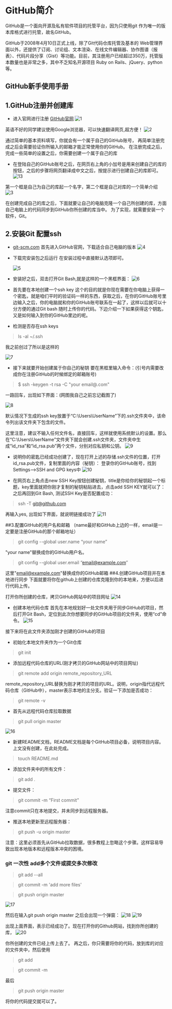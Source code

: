 # GitHub简介

GitHub是一个面向开源及私有软件项目的托管平台，因为只使用git 作为唯一的版本库格式进行托管，故名GitHub。

GitHub于2008年4月10日正式上线，除了Git代码仓库托管及基本的 Web管理界面以外，还提供了订阅、讨论组、文本渲染、在线文件编辑器、协作图谱（报表）、代码片段分享（Gist）等功能。目前，其注册用户已经超过350万，托管版本数量也是非常之多，其中不乏知名开源项目 Ruby on Rails、jQuery、python 等。

## GitHub新手使用手册

## 1.GitHub注册并创建库

+ 进入官网进行注册  [GitHub官网](https://github.com/)
![1](../image/1.png)

英语不好的同学建议使用Google浏览器，可以快速翻译网页,超方便！
![2](../image/2.png)

通过简单的基本资料填写，你就会有一个属于自己的GitHub账号，
再简单注册完成之后会需要验证你所输入的邮箱才能正常使用你的GitHub。
 在注册完成之后，完成一些简单的设置之后，你需要创建一个属于自己的库

+ 在登陆自己的GitHub账号之后，在网页右上角的小加号是用来创建自己的库的按钮，之后的步骤将网页翻译成中文之后，按提示进行创建自己的库即可。
![13](../image/13.png)

第一个框是自己为自己的库起一个名字，第二个框是自己对库的一个简单介绍
![3](../image/3.png)

  在创建完成自己的库之后，下面就要让自己的电脑克隆一个自己所创建的库，方面自己电脑上的代码同步到GitHub你所创建的库当中。
  为了实现，就需要安装一个软件，Git。

## 2.安装Git 配置ssh

+ [git-scm.com](https://git-scm.com/)  首先进入GitHub官网，下载适合自己电脑的版本
![4](../image/4.png)

+ 下载完安装包之后运行
在安装过程中直接默认选项即可。

    ![5](../image/5.png)

+ 安装好之后，双击打开Git Bash,就是这样的一个黑框界面：
![6](../image/6.png)

+ 首先要在本地创建一个ssh key 
   这个的目的就是你现在需要在你电脑上获得一个密匙，就是咱们平时的验证码一样的东西，获取之后，在你的GitHub账号里边输入之后，你的电脑就和你的GitHub账号联系在一起了，这样以后就可以十分方便的通过Git bash 随时上传你的代码。下边介绍一下如果获得这个钥匙，又是如何输入到你的GitHub里边的呢。
+ 检测是否存在ssh keys

>ls -al ~/.ssh

我之前创过了所以是这样的

![7](../image/7.png)

+ 接下来就要开始创建属于你自己的秘钥
   要在黑框里输入命令：(引号内需要改成你在注册GitHub的时候绑定的邮箱账号)
>$ ssh -keygen -t rsa  -C  "your email@.com"

一路回车，出现如下界面：(网图我自己之前忘记截图了)

![8](../image/8.png)

默认情况下生成的ssh key放置于“C:\Users\UserName”下的.ssh文件夹中，该命令列出该文件夹下包含的文件。

这里注意，建议不输入任何文件名，直接回车，这样就使用系统默认的设置。那么在“C:\Users\UserName”文件夹下就会创建.ssh文件夹，文件夹中生成“id_rsa”和“id_rsa.pub”两个文件，分别对应私钥和公钥。
![9](../image/9.png)

+ 说明你的密匙已经成功创建了，现在打开上述的存储.ssh文件的位置，打开id_rsa.pub文件，复制里面的内容（秘钥）：
登录你的GitHub账号，找到Settings–>SSH and GPG keys中
![10](../image/10.png)

+ 在网页右上角点击new  SSH Key按钮创建秘钥，title是你给你的秘钥起一个标题，key里面就把你刚才复制的秘钥粘贴进去，点击add SSH KEY就可以了：
之后再回到Git Bash, 测试SSH Key是否配置成功：
>ssh -T git@github.com

再输入yes, 出现如下界面，就说明链接成功了
![11](../image/11.png)

##3.配置GitHub的用户名和邮箱
（name最好和GitHub上边的一样，email是一定要是注册GitHub的那个邮箱地址）
>git config --global user.name “your name”

"your name"替换成你的GitHub用户名。
>git config --global user.email “email@example.com”

这里"email@example.com"替换成你的GitHub邮箱
##4.创建GitHub项目并在本地进行同步
下面就要将你在github上创建的仓库克隆到你的本地来，方便以后进行代码上传。

打开你所创建的仓库，拷贝GitHub网站中的项目网址
![14](../image/14.png)

+ 创建本地代码仓库
首先在本地规划好一处文件夹用于同步GitHub的项目，然后打开Git Bash，定位到此次你想要同步的GitHub项目的文件夹，使用“cd”命令。
![15](../image/15.png)

接下来将在此文件夹添加刚才创建的GitHub的项目

+ 初始化本地文件夹作为一个Git仓库

>git init

+ 添加远程代码仓库的URL(刚才拷贝的GitHub网站中的项目网址)

>git remote add origin remote_repository_URL

remote_repository_URL替换为刚才拷贝的项目的URL。说明，origin指代远程代码仓库（GitHub中），master表示本地的主分支。验证一下添加是否成功：
>git remote -v

+ 首先从远程代码仓库拉取数据

>git pull origin master

![16](../image/16.png)

+ 新建README文档，README文档是每个GitHub项目必备，说明项目内容。上文没有创建，在此处完成。

>touch README.md

+ 添加文件夹中的所有文件：

>git add .

+ 提交文件：

>git commit -m “First commit”

注意commit只在本地提交，并未同步到远程服务器。

+ 推送本地更新至远程服务器：

>git push -u origin master

注意：这里必须首先从GitHub拉取数据，很多教程上忽略这个步骤。这样容易导致出现本地版本和远程版本冲突的困境。

### git 一次性 add多个文件或提交多次修改

>git  add --all

>git commit -m 'add more files'

>git push origin master

![17](../image/17.png)

然后在输入git push origin master 之后会出现一个弹窗：
![18](../image/18.png)
![19](../image/19.png)

出现上面界面，表示已经成功了。现在打开你的Github网站，找到你所创建的库，
![20](../image/20.png)

你所创建的文件已经上传上去了。
再之后，你只需要将你的代码，放到库的对应的文件夹中，然后使用
>git add 

>git commit -m 

最后

>git push origin master

将你的代码提交就可以了。
